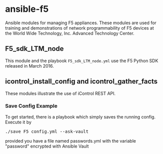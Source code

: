 # ansible-f5
Ansible modules for managing F5 appliances. These modules are used for training and demonstrations of network programmability of F5 devices at the World Wide Technology, Inc. Advanced Technology Center.

## F5_sdk_LTM_node
This module and the playbook ```F5_sdk_LTM_node.yml``` use the F5 Python SDK released in March 2016.

## icontrol_install_config and icontrol_gather_facts
These modules illustrate the use of iControl REST API.

### Save Config Example
To get started, there is a playbook which simply saves the running config. Execute it by
<pre>
./save_F5_config.yml --ask-vault
</pre>
provided you have a file named passwords.yml with the variable "password" encrypted with Ansible Vault
